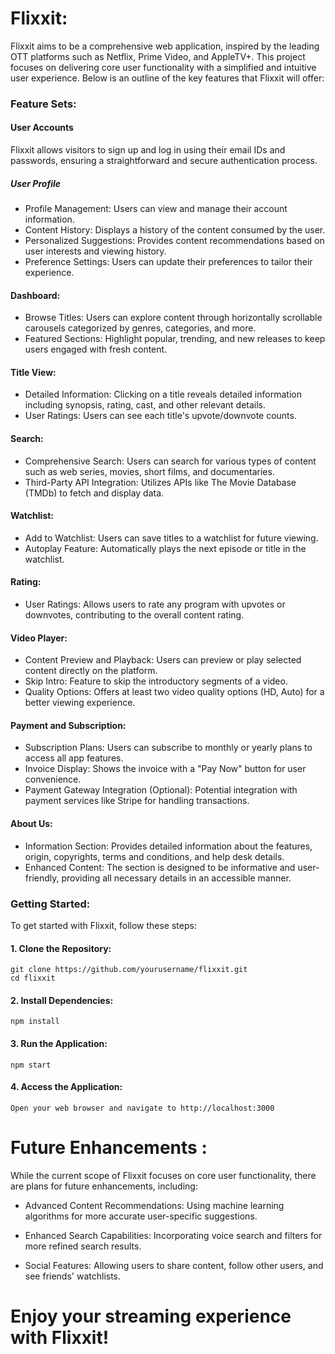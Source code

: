 # Flixxit:

Flixxit aims to be a comprehensive web application, inspired by the leading OTT platforms such as Netflix, Prime Video, and AppleTV+. This project focuses on delivering core user functionality with a simplified and intuitive user experience. Below is an outline of the key features that Flixxit will offer:

### Feature Sets:

#### User Accounts

Flixxit allows visitors to sign up and log in using their email IDs and passwords, ensuring a straightforward and secure authentication process.

##### User Profile

- Profile Management: Users can view and manage their account information.
- Content History: Displays a history of the content consumed by the user.
- Personalized Suggestions: Provides content recommendations based on user interests and viewing history.
- Preference Settings: Users can update their preferences to tailor their experience.

#### Dashboard:

- Browse Titles: Users can explore content through horizontally scrollable carousels categorized by genres, categories, and more.
- Featured Sections: Highlight popular, trending, and new releases to keep users engaged with fresh content.

#### Title View:

- Detailed Information: Clicking on a title reveals detailed information including synopsis, rating, cast, and other relevant details.
- User Ratings: Users can see each title's upvote/downvote counts.
    
#### Search:

- Comprehensive Search: Users can search for various types of content such as web series, movies, short films, and documentaries.
- Third-Party API Integration: Utilizes APIs like The Movie Database (TMDb) to fetch and display data.

#### Watchlist:

- Add to Watchlist: Users can save titles to a watchlist for future viewing.
- Autoplay Feature: Automatically plays the next episode or title in the watchlist.

#### Rating:

- User Ratings: Allows users to rate any program with upvotes or downvotes, contributing to the overall content rating.

#### Video Player:

- Content Preview and Playback: Users can preview or play selected content directly on the platform.
- Skip Intro: Feature to skip the introductory segments of a video.
- Quality Options: Offers at least two video quality options (HD, Auto) for a better viewing experience.

#### Payment and Subscription:

- Subscription Plans: Users can subscribe to monthly or yearly plans to access all app features.
- Invoice Display: Shows the invoice with a "Pay Now" button for user convenience.
- Payment Gateway Integration (Optional): Potential integration with payment services like Stripe for handling transactions.

#### About Us:
   
- Information Section: Provides detailed information about the features, origin, copyrights, terms and conditions, and help desk details.
- Enhanced Content: The section is designed to be informative and user-friendly, providing all necessary details in an accessible manner.

### Getting Started:

To get started with Flixxit, follow these steps:

#### 1. Clone the Repository:

    git clone https://github.com/yourusername/flixxit.git
    cd flixxit

#### 2. Install Dependencies: 

    npm install

#### 3. Run the Application:

    npm start

#### 4. Access the Application:

    Open your web browser and navigate to http://localhost:3000

# Future Enhancements : 

While the current scope of Flixxit focuses on core user functionality, there are plans for future enhancements, including:

- Advanced Content Recommendations: Using machine learning algorithms for more accurate user-specific suggestions.
    
- Enhanced Search Capabilities: Incorporating voice search and filters for more refined search results.
    
- Social Features: Allowing users to share content, follow other users, and see friends' watchlists.


#                                                             Enjoy your streaming experience with Flixxit!
